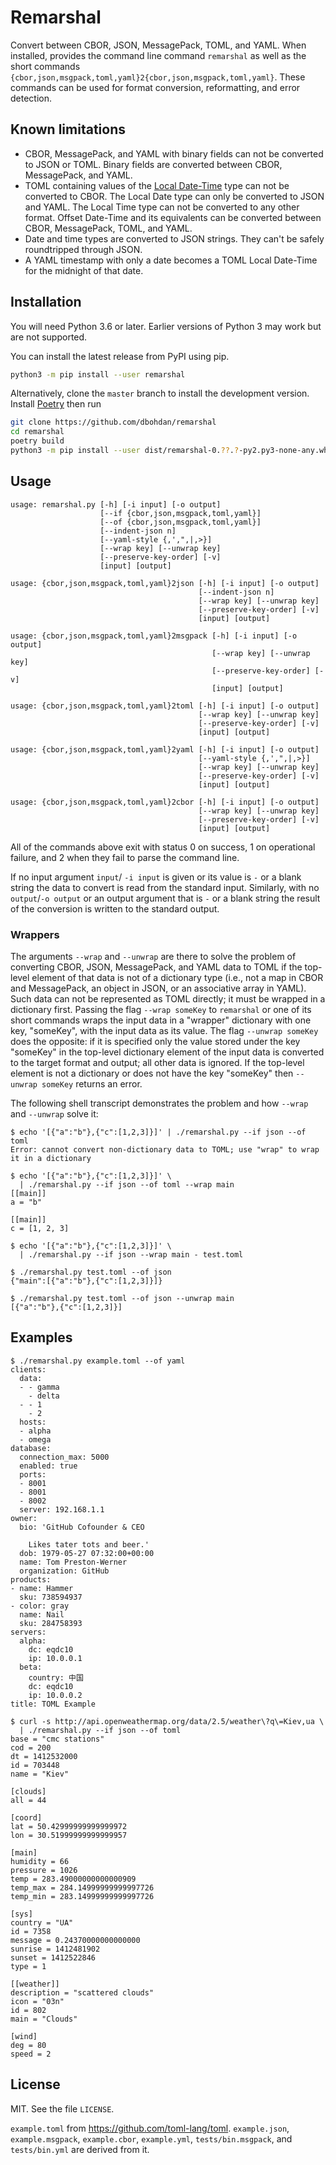# Remarshal

Convert between CBOR, JSON, MessagePack, TOML, and YAML. When installed,
provides the command line command `remarshal` as well as the short commands
`{cbor,json,msgpack,toml,yaml}2{cbor,json,msgpack,toml,yaml}`. These commands
can be used for format conversion, reformatting, and error detection.

## Known limitations

* CBOR, MessagePack, and YAML with binary fields can not be converted to JSON
or TOML. Binary fields are converted between CBOR, MessagePack, and YAML.
* TOML containing values of the
[Local Date-Time](https://toml.io/en/v1.0.0-rc.1#local-date-time) type can not
be converted to CBOR. The Local Date type can only be converted to JSON and
YAML. The Local Time type can not be converted to any other format. Offset
Date-Time and its equivalents can be converted between CBOR, MessagePack, TOML,
and YAML.
* Date and time types are converted to JSON strings. They can't be safely
roundtripped through JSON.
* A YAML timestamp with only a date becomes a TOML Local Date-Time for the
midnight of that date.

## Installation

You will need Python 3.6 or later. Earlier versions of Python 3 may work but
are not supported.

You can install the latest release from PyPI using pip.

```sh
python3 -m pip install --user remarshal
```

Alternatively, clone the `master` branch to install the development version.
Install [Poetry](https://github.com/python-poetry/poetry) then run

```sh
git clone https://github.com/dbohdan/remarshal
cd remarshal
poetry build
python3 -m pip install --user dist/remarshal-0.??.?-py2.py3-none-any.whl
```

## Usage

```
usage: remarshal.py [-h] [-i input] [-o output]
                    [--if {cbor,json,msgpack,toml,yaml}]
                    [--of {cbor,json,msgpack,toml,yaml}]
                    [--indent-json n]
                    [--yaml-style {,',",|,>}]
                    [--wrap key] [--unwrap key]
                    [--preserve-key-order] [-v]
                    [input] [output]
```

```
usage: {cbor,json,msgpack,toml,yaml}2json [-h] [-i input] [-o output]
                                          [--indent-json n]
                                          [--wrap key] [--unwrap key]
                                          [--preserve-key-order] [-v]
                                          [input] [output]
```

```
usage: {cbor,json,msgpack,toml,yaml}2msgpack [-h] [-i input] [-o output]
                                             [--wrap key] [--unwrap key]
                                             [--preserve-key-order] [-v]
                                             [input] [output]
```

```
usage: {cbor,json,msgpack,toml,yaml}2toml [-h] [-i input] [-o output]
                                          [--wrap key] [--unwrap key]
                                          [--preserve-key-order] [-v]
                                          [input] [output]
```

```
usage: {cbor,json,msgpack,toml,yaml}2yaml [-h] [-i input] [-o output]
                                          [--yaml-style {,',",|,>}]
                                          [--wrap key] [--unwrap key]
                                          [--preserve-key-order] [-v]
                                          [input] [output]
```

```
usage: {cbor,json,msgpack,toml,yaml}2cbor [-h] [-i input] [-o output]
                                          [--wrap key] [--unwrap key]
                                          [--preserve-key-order] [-v]
                                          [input] [output]
```


All of the commands above exit with status 0 on success, 1 on operational
failure, and 2 when they fail to parse the command line.

If no input argument `input`/ `-i input` is given or its value is `-` or
a blank string the data to convert is read from the standard input. Similarly,
with no `output`/`-o output` or an output argument that is `-` or a blank
string the result of the conversion is written to the standard output.

### Wrappers

The arguments `--wrap` and `--unwrap` are there to solve the problem of
converting CBOR, JSON, MessagePack, and YAML data to TOML if the top-level
element of that data is not of a dictionary type (i.e., not a map in CBOR and
MessagePack, an object in JSON, or an associative array in YAML).
Such data can not be represented as TOML directly; it must be wrapped in a
dictionary first. Passing the flag `--wrap someKey` to `remarshal` or one of
its short commands wraps the input data in a "wrapper" dictionary with one key,
"someKey", with the input data as its value. The flag `--unwrap someKey` does
the opposite: if it is specified only the value stored under the key "someKey"
in the top-level dictionary element of the input data is converted to the
target format and output; all other data is ignored. If the top-level element
is not a dictionary or does not have the key "someKey" then `--unwrap someKey`
returns an error.

The following shell transcript demonstrates the problem and how `--wrap` and
`--unwrap` solve it:

```
$ echo '[{"a":"b"},{"c":[1,2,3]}]' | ./remarshal.py --if json --of toml
Error: cannot convert non-dictionary data to TOML; use "wrap" to wrap it in a dictionary

$ echo '[{"a":"b"},{"c":[1,2,3]}]' \
  | ./remarshal.py --if json --of toml --wrap main
[[main]]
a = "b"

[[main]]
c = [1, 2, 3]

$ echo '[{"a":"b"},{"c":[1,2,3]}]' \
  | ./remarshal.py --if json --wrap main - test.toml

$ ./remarshal.py test.toml --of json
{"main":[{"a":"b"},{"c":[1,2,3]}]}

$ ./remarshal.py test.toml --of json --unwrap main
[{"a":"b"},{"c":[1,2,3]}]
```

## Examples

```
$ ./remarshal.py example.toml --of yaml
clients:
  data:
  - - gamma
    - delta
  - - 1
    - 2
  hosts:
  - alpha
  - omega
database:
  connection_max: 5000
  enabled: true
  ports:
  - 8001
  - 8001
  - 8002
  server: 192.168.1.1
owner:
  bio: 'GitHub Cofounder & CEO

    Likes tater tots and beer.'
  dob: 1979-05-27 07:32:00+00:00
  name: Tom Preston-Werner
  organization: GitHub
products:
- name: Hammer
  sku: 738594937
- color: gray
  name: Nail
  sku: 284758393
servers:
  alpha:
    dc: eqdc10
    ip: 10.0.0.1
  beta:
    country: 中国
    dc: eqdc10
    ip: 10.0.0.2
title: TOML Example

$ curl -s http://api.openweathermap.org/data/2.5/weather\?q\=Kiev,ua \
  | ./remarshal.py --if json --of toml
base = "cmc stations"
cod = 200
dt = 1412532000
id = 703448
name = "Kiev"

[clouds]
all = 44

[coord]
lat = 50.42999999999999972
lon = 30.51999999999999957

[main]
humidity = 66
pressure = 1026
temp = 283.49000000000000909
temp_max = 284.14999999999997726
temp_min = 283.14999999999997726

[sys]
country = "UA"
id = 7358
message = 0.24370000000000000
sunrise = 1412481902
sunset = 1412522846
type = 1

[[weather]]
description = "scattered clouds"
icon = "03n"
id = 802
main = "Clouds"

[wind]
deg = 80
speed = 2
```

## License

MIT. See the file `LICENSE`.

`example.toml` from <https://github.com/toml-lang/toml>. `example.json`,
`example.msgpack`, `example.cbor`, `example.yml`, `tests/bin.msgpack`,
and `tests/bin.yml` are derived from it.
